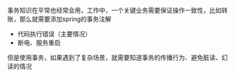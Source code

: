 事务知识在平常也经常会用，工作中，一个关键业务需要保证操作一致性，比如转账，那么就需要添加spring的事务注解
- 代码执行错误（主要情况）
- 断电、服务重启

但是使用事务，如果遇到了复杂场景，就需要知道事务的传播行为、避免脏读、幻读的情况
